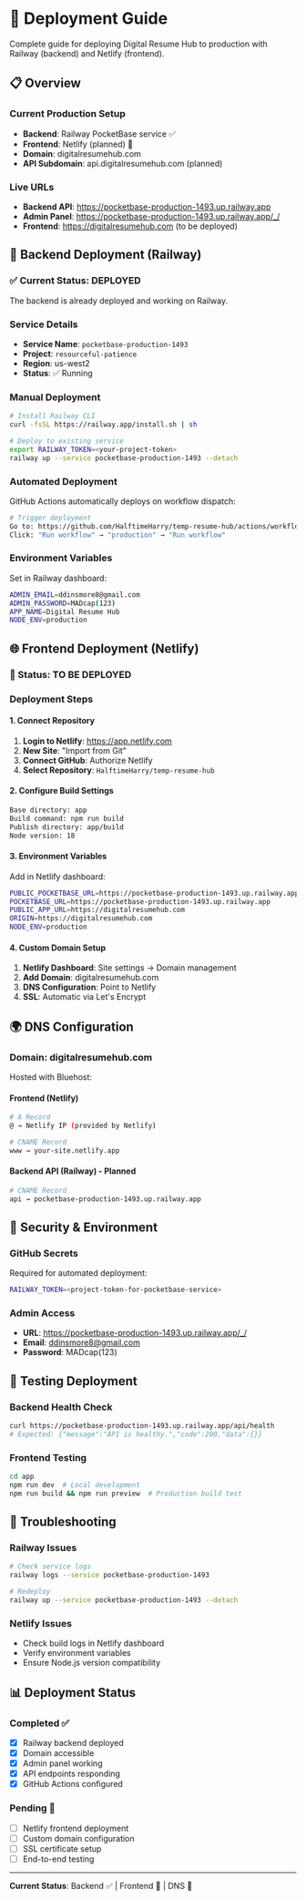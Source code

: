 # 🚀 **Deployment Guide**

Complete guide for deploying Digital Resume Hub to production with Railway (backend) and Netlify (frontend).

## 📋 **Overview**

### **Current Production Setup**
- **Backend**: Railway PocketBase service ✅
- **Frontend**: Netlify (planned) 🔄
- **Domain**: digitalresumehub.com
- **API Subdomain**: api.digitalresumehub.com (planned)

### **Live URLs**
- **Backend API**: https://pocketbase-production-1493.up.railway.app
- **Admin Panel**: https://pocketbase-production-1493.up.railway.app/_/
- **Frontend**: https://digitalresumehub.com (to be deployed)

## 🔧 **Backend Deployment (Railway)**

### **✅ Current Status: DEPLOYED**
The backend is already deployed and working on Railway.

### **Service Details**
- **Service Name**: `pocketbase-production-1493`
- **Project**: `resourceful-patience`
- **Region**: us-west2
- **Status**: ✅ Running

### **Manual Deployment**
```bash
# Install Railway CLI
curl -fsSL https://railway.app/install.sh | sh

# Deploy to existing service
export RAILWAY_TOKEN=<your-project-token>
railway up --service pocketbase-production-1493 --detach
```

### **Automated Deployment**
GitHub Actions automatically deploys on workflow dispatch:

```bash
# Trigger deployment
Go to: https://github.com/HalftimeHarry/temp-resume-hub/actions/workflows/manual-deploy.yml
Click: "Run workflow" → "production" → "Run workflow"
```

### **Environment Variables**
Set in Railway dashboard:
```bash
ADMIN_EMAIL=ddinsmore8@gmail.com
ADMIN_PASSWORD=MADcap(123)
APP_NAME=Digital Resume Hub
NODE_ENV=production
```

## 🌐 **Frontend Deployment (Netlify)**

### **🔄 Status: TO BE DEPLOYED**

### **Deployment Steps**

#### **1. Connect Repository**
1. **Login to Netlify**: https://app.netlify.com
2. **New Site**: "Import from Git"
3. **Connect GitHub**: Authorize Netlify
4. **Select Repository**: `HalftimeHarry/temp-resume-hub`

#### **2. Configure Build Settings**
```bash
Base directory: app
Build command: npm run build
Publish directory: app/build
Node version: 18
```

#### **3. Environment Variables**
Add in Netlify dashboard:
```bash
PUBLIC_POCKETBASE_URL=https://pocketbase-production-1493.up.railway.app
POCKETBASE_URL=https://pocketbase-production-1493.up.railway.app
PUBLIC_APP_URL=https://digitalresumehub.com
ORIGIN=https://digitalresumehub.com
NODE_ENV=production
```

#### **4. Custom Domain Setup**
1. **Netlify Dashboard**: Site settings → Domain management
2. **Add Domain**: digitalresumehub.com
3. **DNS Configuration**: Point to Netlify
4. **SSL**: Automatic via Let's Encrypt

## 🌍 **DNS Configuration**

### **Domain: digitalresumehub.com**
Hosted with Bluehost:

#### **Frontend (Netlify)**
```bash
# A Record
@ → Netlify IP (provided by Netlify)

# CNAME Record  
www → your-site.netlify.app
```

#### **Backend API (Railway) - Planned**
```bash
# CNAME Record
api → pocketbase-production-1493.up.railway.app
```

## 🔐 **Security & Environment**

### **GitHub Secrets**
Required for automated deployment:
```bash
RAILWAY_TOKEN=<project-token-for-pocketbase-service>
```

### **Admin Access**
- **URL**: https://pocketbase-production-1493.up.railway.app/_/
- **Email**: ddinsmore8@gmail.com
- **Password**: MADcap(123)

## 🧪 **Testing Deployment**

### **Backend Health Check**
```bash
curl https://pocketbase-production-1493.up.railway.app/api/health
# Expected: {"message":"API is healthy.","code":200,"data":{}}
```

### **Frontend Testing**
```bash
cd app
npm run dev  # Local development
npm run build && npm run preview  # Production build test
```

## 🚨 **Troubleshooting**

### **Railway Issues**
```bash
# Check service logs
railway logs --service pocketbase-production-1493

# Redeploy
railway up --service pocketbase-production-1493 --detach
```

### **Netlify Issues**
- Check build logs in Netlify dashboard
- Verify environment variables
- Ensure Node.js version compatibility

## 📊 **Deployment Status**

### **Completed ✅**
- [x] Railway backend deployed
- [x] Domain accessible
- [x] Admin panel working
- [x] API endpoints responding
- [x] GitHub Actions configured

### **Pending 🔄**
- [ ] Netlify frontend deployment
- [ ] Custom domain configuration
- [ ] SSL certificate setup
- [ ] End-to-end testing

---

**Current Status**: Backend ✅ | Frontend 🔄 | DNS 🔄